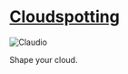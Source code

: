 [Cloudspotting](http://cloudspotting.co)
=============
![Claudio](http://d.pr/i/VPe3+)

Shape your cloud.
